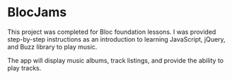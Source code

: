 # BlocJams

This project was completed for Bloc foundation lessons. I was provided step-by-step instructions as an introduction to learning JavaScript, jQuery, and Buzz library to play music.

The app will display music albums, track listings, and provide the ability to play tracks.

